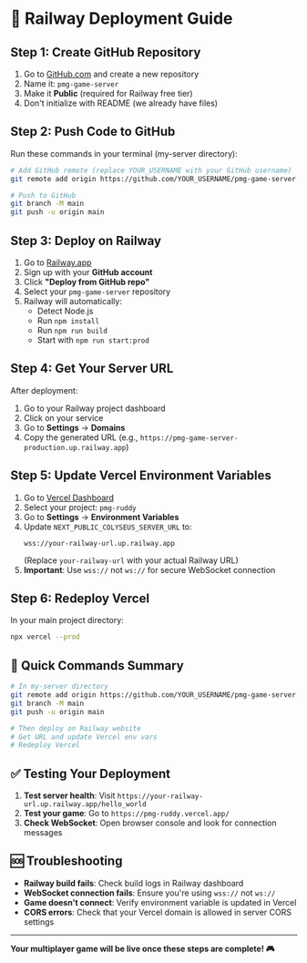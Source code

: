 # 🚀 Railway Deployment Guide

## Step 1: Create GitHub Repository

1. Go to [GitHub.com](https://github.com) and create a new repository
2. Name it: `pmg-game-server`
3. Make it **Public** (required for Railway free tier)
4. Don't initialize with README (we already have files)

## Step 2: Push Code to GitHub

Run these commands in your terminal (my-server directory):

```bash
# Add GitHub remote (replace YOUR_USERNAME with your GitHub username)
git remote add origin https://github.com/YOUR_USERNAME/pmg-game-server.git

# Push to GitHub
git branch -M main
git push -u origin main
```

## Step 3: Deploy on Railway

1. Go to [Railway.app](https://railway.app)
2. Sign up with your **GitHub account**
3. Click **"Deploy from GitHub repo"**
4. Select your `pmg-game-server` repository
5. Railway will automatically:
   - Detect Node.js
   - Run `npm install`
   - Run `npm run build`
   - Start with `npm run start:prod`

## Step 4: Get Your Server URL

After deployment:
1. Go to your Railway project dashboard
2. Click on your service
3. Go to **Settings** → **Domains**
4. Copy the generated URL (e.g., `https://pmg-game-server-production.up.railway.app`)

## Step 5: Update Vercel Environment Variables

1. Go to [Vercel Dashboard](https://vercel.com/dashboard)
2. Select your project: `pmg-ruddy`
3. Go to **Settings** → **Environment Variables**
4. Update `NEXT_PUBLIC_COLYSEUS_SERVER_URL` to:
   ```
   wss://your-railway-url.up.railway.app
   ```
   (Replace `your-railway-url` with your actual Railway URL)
5. **Important**: Use `wss://` not `ws://` for secure WebSocket connection

## Step 6: Redeploy Vercel

In your main project directory:
```bash
npx vercel --prod
```

## 🎯 Quick Commands Summary

```bash
# In my-server directory
git remote add origin https://github.com/YOUR_USERNAME/pmg-game-server.git
git branch -M main
git push -u origin main

# Then deploy on Railway website
# Get URL and update Vercel env vars
# Redeploy Vercel
```

## ✅ Testing Your Deployment

1. **Test server health**: Visit `https://your-railway-url.up.railway.app/hello_world`
2. **Test your game**: Go to `https://pmg-ruddy.vercel.app/`
3. **Check WebSocket**: Open browser console and look for connection messages

## 🆘 Troubleshooting

- **Railway build fails**: Check build logs in Railway dashboard
- **WebSocket connection fails**: Ensure you're using `wss://` not `ws://`
- **Game doesn't connect**: Verify environment variable is updated in Vercel
- **CORS errors**: Check that your Vercel domain is allowed in server CORS settings

---

**Your multiplayer game will be live once these steps are complete! 🎮**